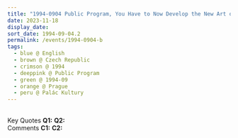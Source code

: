 ```yaml
---
title: "1994-0904 Public Program, You Have to Now Develop the New Art of Divinity, Palác Kultury (now Kongresové Centrum), 5. Května 1640/65, 140 21 Praha 4-Nusle, Prague, Czech Republic"
date: 2023-11-18
display_date: 
sort_date: 1994-09-04.2
permalink: /events/1994-0904-b
tags:
  - blue @ English
  - brown @ Czech Republic
  - crimson @ 1994
  - deeppink @ Public Program
  - green @ 1994-09
  - orange @ Prague
  - peru @ Palác Kultury
---
```


<br>

<wave-list>
  <list-title color="DarkSeaGreen" width="55">Key Quotes</list-title>
  <list-item color="BlanchedAlmond" width="280"><b>Q1:</b> <i></i></list-item>
  <list-item color="Lavender" width="280"><b>Q2:</b> <i></i></list-item>
</wave-list>

<br>

<wave-list>
  <list-title color="DarkSeaGreen" width="55">Comments</list-title>
  <list-item color="BlanchedAlmond" width="280"><b>C1:</b> <i></i></list-item>
  <list-item color="Lavender" width="280"><b>C2:</b> <i></i></list-item>
</wave-list>